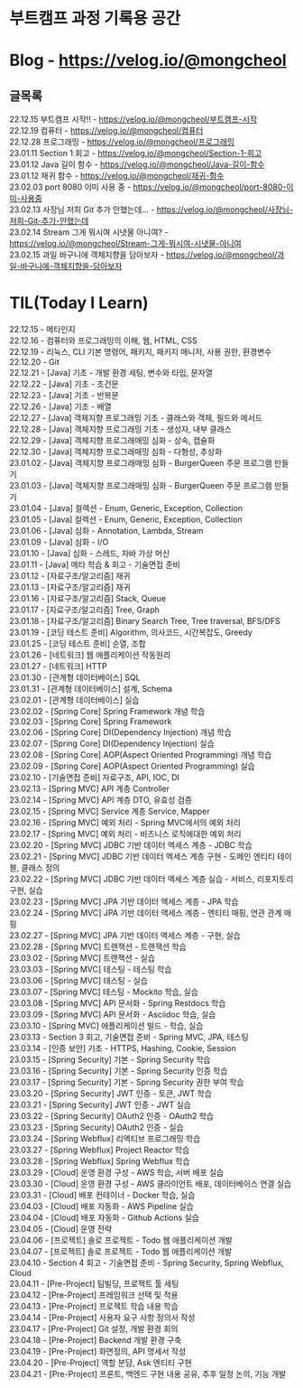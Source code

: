 # 부트캠프 과정 기록용 공간  

# Blog - https://velog.io/@mongcheol  
## 글목록
22.12.15 부트캠프 시작!! - https://velog.io/@mongcheol/부트캠프-시작  
22.12.19 컴퓨터 - https://velog.io/@mongcheol/컴퓨터  
22.12.28 프로그래밍 - https://velog.io/@mongcheol/프로그래밍  
23.01.11 Section 1 회고 - https://velog.io/@mongcheol/Section-1-회고  
23.01.12 Java 길이 함수 - https://velog.io/@mongcheol/Java-길이-함수  
23.01.12 재귀 함수 - https://velog.io/@mongcheol/재귀-함수  
23.02.03 port 8080 이미 사용 중 - https://velog.io/@mongcheol/port-8080-이미-사용중  
23.02.13 사장님 저희 Git 추가 안했는데... - https://velog.io/@mongcheol/사장님-저희-Git-추가-안했는데  
23.02.14 Stream 그게 뭐시여 시냇물 아니여? - https://velog.io/@mongcheol/Stream-그게-뭐시여-시냇물-아니여  
23.02.15 과일 바구니에 객체지향을 담아보자 - https://velog.io/@mongcheol/과일-바구니에-객체지향을-담아보자  

# TIL(Today I Learn)  
22.12.15 - 메타인지  
22.12.16 - 컴퓨터와 프로그래밍의 이해, 웹, HTML, CSS  
22.12.19 - 리눅스, CLI 기본 명령어, 패키지, 패키지 매니저, 사용 권한, 환경변수  
22.12.20 - Git  
22.12.21 - [Java] 기초 - 개발 환경 세팅, 변수와 타입, 문자열  
22.12.22 - [Java] 기초 - 조건문  
22.12.23 - [Java] 기초 - 반복문  
22.12.26 - [Java] 기초 - 배열  
22.12.27 - [Java] 객체지향 프로그래밍 기초 - 클래스와 객체, 필드와 메서드  
22.12.28 - [Java] 객체지향 프로그래밍 기초 - 생성자, 내부 클래스  
22.12.29 - [Java] 객체지향 프로그래매밍 심화 - 상속, 캡슐화  
22.12.30 - [Java] 객체지향 프로그래매밍 심화 - 다형성, 추상화  
23.01.02 - [Java] 객체지향 프로그래매밍 심화 - BurgerQueen 주문 프로그램 만들기  
23.01.03 - [Java] 객체지향 프로그래매밍 심화 - BurgerQueen 주문 프로그램 만들기  
23.01.04 - [Java] 컬렉션 - Enum, Generic, Exception, Collection  
23.01.05 - [Java] 컬렉션 - Enum, Generic, Exception, Collection  
23.01.06 - [Java] 심화 - Annotation, Lambda, Stream  
23.01.09 - [Java] 심화 - I/O  
23.01.10 - [Java] 심화 - 스레드, 자바 가상 머신  
23.01.11 - [Java] 메타 학습 & 회고 - 기술면접 준비  
23.01.12 - [자료구조/알고리즘] 재귀  
23.01.13 - [자료구조/알고리즘] 재귀  
23.01.16 - [자료구조/알고리즘] Stack, Queue  
23.01.17 - [자료구조/알고리즘] Tree, Graph  
23.01.18 - [자료구조/알고리즘] Binary Search Tree, Tree traversal, BFS/DFS  
23.01.19 - [코딩 테스트 준비] Algorithm, 의사코드, 시간복잡도, Greedy  
23.01.25 - [코딩 테스트 준비] 순열, 조합  
23.01.26 - [네트워크] 웹 애플리케이션 작동원리  
23.01.27 - [네트워크] HTTP  
23.01.30 - [관계형 데이터베이스] SQL  
23.01.31 - [관계형 데이터베이스] 설계, Schema  
23.02.01 - [관계형 데이터베이스] 실습  
23.02.02 - [Spring Core] Spring Framework 개념 학습  
23.02.03 - [Spring Core] Spring Framework   
23.02.06 - [Spring Core] DI(Dependency Injection) 개념 학습  
23.02.07 - [Spring Core] DI(Dependency Injection) 실습  
23.02.08 - [Spring Core] AOP(Aspect Oriented Programming) 개념 학습  
23.02.09 - [Spring Core] AOP(Aspect Oriented Programming) 실습  
23.02.10 - [기술면접 준비] 자료구조, API, IOC, DI  
23.02.13 - [Spring MVC] API 계층 Controller  
23.02.14 - [Spring MVC] API 계층 DTO, 유효성 검증  
23.02.15 - [Spring MVC] Service 계층 Service, Mapper  
23.02.16 - [Spring MVC] 예외 처리 - Spring MVC에서의 예외 처리  
23.02.17 - [Spring MVC] 예외 처리 - 비즈니스 로직에대한 예외 처리  
23.02.20 - [Spring MVC] JDBC 기반 데이터 엑세스 계층 - JDBC 학습  
23.02.21 - [Spring MVC] JDBC 기반 데이터 엑세스 계층 구현 - 도메인 엔티티 테이블, 클래스 정의  
23.02.22 - [Spring MVC] JDBC 기반 데이터 엑세스 계층 실습 - 서비스, 리포지토리 구현, 실습  
23.02.23 - [Spring MVC] JPA 기반 데이터 액세스 계층 - JPA 학습  
23.02.24 - [Spring MVC] JPA 기반 데이터 액세스 계층 - 엔티티 매핑, 연관 관계 매핑  
23.02.27 - [Spring MVC] JPA 기반 데이터 액세스 계층 - 구현, 실습  
23.02.28 - [Spring MVC] 트랜잭션 - 트랜잭션 학습  
23.03.02 - [Spring MVC] 트랜잭션 - 실습  
23.03.03 - [Spring MVC] 테스팅 - 테스팅 학습  
23.03.06 - [Spring MVC] 테스팅 - 실습  
23.03.07 - [Spring MVC] 테스팅 - Mockito 학습, 실습  
23.03.08 - [Spring MVC] API 문서화 - Spring Restdocs 학습  
23.03.09 - [Spring MVC] API 문서화 - Asciidoc 학습, 실습  
23.03.10 - [Spring MVC] 애플리케이션 빌드 - 학습, 실습  
23.03.13 - Section 3 회고, 기술면접 준비 - Spring MVC, JPA, 테스팅  
23.03.14 - [인증 보안] 기초 - HTTPS, Hashing, Cookie, Session  
23.03.15 - [Spring Security] 기본 - Spring Security 학습  
23.03.16 - [Spring Security] 기본 - Spring Security 인증 학습  
23.03.17 - [Spring Security] 기본 - Spring Security 권한 부여 학습  
23.03.20 - [Spring Security] JWT 인증 - 토큰, JWT 학습  
23.03.21 - [Spring Security] JWT 인증 - JWT 실습  
23.03.22 - [Spring Security] OAuth2 인증 - OAuth2 학습  
23.03.23 - [Spring Security] OAuth2 인증 - 실습  
23.03.24 - [Spring Webflux] 리엑티브 프로그래밍 학습  
23.03.27 - [Spring Webflux] Project Reactor 학습  
23.03.28 - [Spring Webflux] Spring Webflux 학습  
23.03.29 - [Cloud] 운영 환경 구성 - AWS 학습, 서버 배포 실습  
23.03.30 - [Cloud] 운영 환경 구성 - AWS 클라이언트 배포, 데이터베이스 연결 실습  
23.03.31 - [Cloud] 배포 컨테이너 - Docker 학습, 실습  
23.04.03 - [Cloud] 배포 자동화 - AWS Pipeline 실습  
23.04.04 - [Cloud] 배포 자동화 - Github Actions 실습  
23.04.05 - [Cloud] 운영 전략  
23.04.06 - [프로젝트] 솔로 프로젝트 - Todo 웹 애플리케이션 개발  
23.04.07 - [프로젝트] 솔로 프로젝트 - Todo 웹 애플리케이션 개발  
23.04.10 - Section 4 회고 - 기술면접 준비 - Spring Security, Spring Webflux, Cloud  
23.04.11 - [Pre-Project] 팀빌딩, 프로젝트 툴 세팅  
23.04.12 - [Pre-Project] 프레임워크 선택 및 적용  
23.04.13 - [Pre-Project] 프로젝트 학습 내용 학습  
23.04.14 - [Pre-Project] 사용자 요구 사항 정의서 작성  
23.04.17 - [Pre-Project] Git 설정, 개발 환경 회의  
23.04.18 - [Pre-Project] Backend 개발 환경 구축  
23.04.19 - [Pre-Project] 화면정의, API 명세서 작성  
23.04.20 - [Pre-Project] 역할 분담, Ask 엔티티 구현  
23.04.21 - [Pre-Project] 프론트, 백엔드 구현 내용 공유, 추후 일정 논의, 기능 개발  
